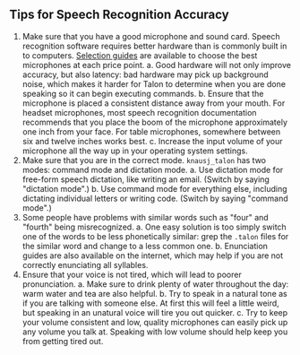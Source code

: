 ## Tips for Speech Recognition Accuracy

1. Make sure that you have a good microphone and sound card. Speech recognition software requires better hardware than is commonly built in to computers.
[Selection guides](https://www.speechrecsolutions.com/MicGuide.htm) are available to choose the best microphones at each price point.
    a. Good hardware will not only improve accuracy, but also latency: bad hardware may pick up background noise, which makes it harder for Talon to determine when you are done speaking so it can begin executing commands.
    b. Ensure that the microphone is placed a consistent distance away from your mouth. For headset microphones, most speech recognition documentation recommends that you place the boom of the microphone approximately one inch from your face. For table microphones, somewhere between six and twelve inches works best.
    c. Increase the input volume of your microphone all the way up in your operating system settings.
2. Make sure that you are in the correct mode. `knausj_talon` has two modes: command mode and dictation mode.
    a. Use dictation mode for free-form speech dictation, like writing an email. (Switch by saying "dictation mode".)
    b. Use command mode for everything else, including dictating individual letters or writing code. (Switch by saying "command mode".)
3. Some people have problems with similar words such as "four" and "fourth" being misrecognized.
    a. One easy solution is too simply switch one of the words to be less phonetically similar: grep the `.talon` files for the similar word and change to a less common one.
    b. Enunciation guides are also available on the internet, which may help if you are not correctly enunciating all syllables.
4. Ensure that your voice is not tired, which will lead to poorer pronunciation.
    a. Make sure to drink plenty of water throughout the day: warm water and tea are also helpful.
    b. Try to speak in a natural tone as if you are talking with someone else. At first this will feel a little weird, but speaking in an unatural voice will tire you out quicker.
    c. Try to keep your volume consistent and low, quality microphones can easily pick up any volume you talk at. Speaking with low volume should help keep you from getting tired out.
